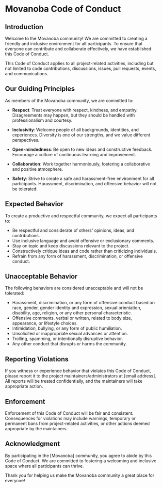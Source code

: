 # Movanoba Code of Conduct

## Introduction

Welcome to the Movanoba community! We are committed to creating a friendly and inclusive environment for all participants. To ensure that everyone can contribute and collaborate effectively, we have established this Code of Conduct.

This Code of Conduct applies to all project-related activities, including but not limited to code contributions, discussions, issues, pull requests, events, and communications.

## Our Guiding Principles

As members of the Movanoba community, we are committed to:

- **Respect**: Treat everyone with respect, kindness, and empathy. Disagreements may happen, but they should be handled with professionalism and courtesy.

- **Inclusivity**: Welcome people of all backgrounds, identities, and experiences. Diversity is one of our strengths, and we value different perspectives.

- **Open-mindedness**: Be open to new ideas and constructive feedback. Encourage a culture of continuous learning and improvement.

- **Collaboration**: Work together harmoniously, fostering a collaborative and positive atmosphere.

- **Safety**: Strive to create a safe and harassment-free environment for all participants. Harassment, discrimination, and offensive behavior will not be tolerated.

## Expected Behavior

To create a productive and respectful community, we expect all participants to:

- Be respectful and considerate of others' opinions, ideas, and contributions.
- Use inclusive language and avoid offensive or exclusionary comments.
- Stay on topic and keep discussions relevant to the project.
- Constructively critique ideas and code rather than criticizing individuals.
- Refrain from any form of harassment, discrimination, or offensive conduct.

## Unacceptable Behavior

The following behaviors are considered unacceptable and will not be tolerated:

- Harassment, discrimination, or any form of offensive conduct based on race, gender, gender identity and expression, sexual orientation, disability, age, religion, or any other personal characteristic.
- Offensive comments, verbal or written, related to body size, appearance, or lifestyle choices.
- Intimidation, bullying, or any form of public humiliation.
- Unsolicited or inappropriate sexual advances or attention.
- Trolling, spamming, or intentionally disruptive behavior.
- Any other conduct that disrupts or harms the community.

## Reporting Violations

If you witness or experience behavior that violates this Code of Conduct, please report it to the project maintainers/administrators at [email address]. All reports will be treated confidentially, and the maintainers will take appropriate action.

## Enforcement

Enforcement of this Code of Conduct will be fair and consistent. Consequences for violations may include warnings, temporary or permanent bans from project-related activities, or other actions deemed appropriate by the maintainers.

## Acknowledgment

By participating in the [Movanoba] community, you agree to abide by this Code of Conduct. We are committed to fostering a welcoming and inclusive space where all participants can thrive.

Thank you for helping us make the Movanoba community a great place for everyone!
